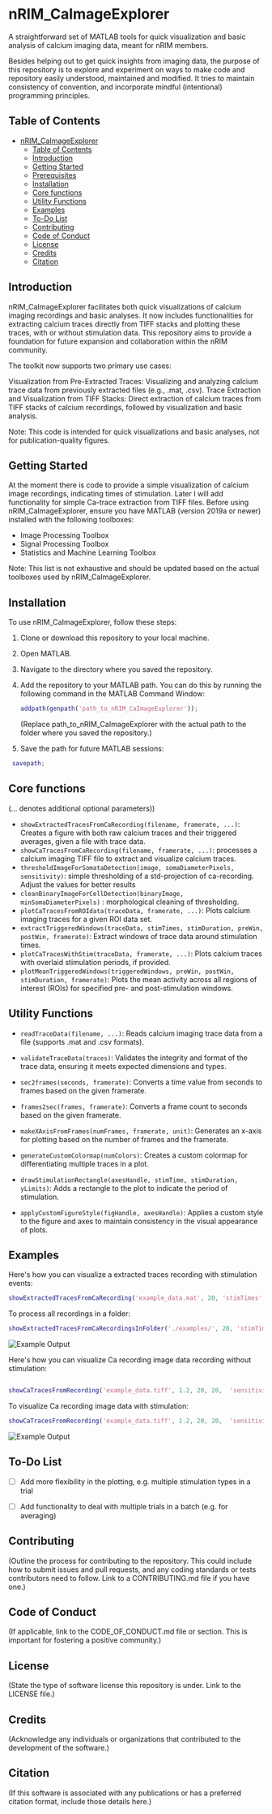 # nRIM_CaImageExplorer
A straightforward set of MATLAB tools for quick visualization and basic analysis of calcium imaging data, meant for nRIM members.

Besides helping out to get quick insights from imaging data, the purpose of this repository is to explore and experiment on ways to make code and repository easily understood, maintained and modified. It tries to maintain consistency of convention, and incorporate mindful (intentional) programming principles.


## Table of Contents
- [nRIM\_CaImageExplorer](#nrim_caimageexplorer)
  - [Table of Contents](#table-of-contents)
  - [Introduction](#introduction)
  - [Getting Started](#getting-started)
  - [Prerequisites](#prerequisites)
  - [Installation](#installation)
  - [Core functions](#core-functions)
  - [Utility Functions](#utility-functions)
  - [Examples](#examples)
  - [To-Do List](#to-do-list)
  - [Contributing](#contributing)
  - [Code of Conduct](#code-of-conduct)
  - [License](#license)
  - [Credits](#credits)
  - [Citation](#citation)

## Introduction
nRIM_CaImageExplorer facilitates both quick visualizations of calcium imaging recordings and basic analyses. It now includes functionalities for extracting calcium traces directly from TIFF stacks and plotting these traces, with or without stimulation data. This repository aims to provide a foundation for future expansion and collaboration within the nRIM community.

The toolkit now supports two primary use cases:

Visualization from Pre-Extracted Traces: Visualizing and analyzing calcium trace data from previously extracted files (e.g., .mat, .csv).
Trace Extraction and Visualization from TIFF Stacks: Direct extraction of calcium traces from TIFF stacks of calcium recordings, followed by visualization and basic analysis.


Note: This code is intended for quick visualizations and basic analyses, not for publication-quality figures.




## Getting Started
At the moment there is code to provide a simple visualization of calcium image recordings, indicating times of stimulation. Later I will add functionality for simple Ca-trace extraction from TIFF files.
Before using nRIM_CaImageExplorer, ensure you have MATLAB (version 2019a or newer) installed with the following toolboxes:
- Image Processing Toolbox
- Signal Processing Toolbox
- Statistics and Machine Learning Toolbox

Note: This list is not exhaustive and should be updated based on the actual toolboxes used by nRIM_CaImageExplorer.

## Installation

To use nRIM_CaImageExplorer, follow these steps:

1. Clone or download this repository to your local machine.
2. Open MATLAB.
3. Navigate to the directory where you saved the repository.
4. Add the repository to your MATLAB path. You can do this by running the following command in the MATLAB Command Window:

   ```matlab
   addpath(genpath('path_to_nRIM_CaImageExplorer'));
   ```
   (Replace path_to_nRIM_CaImageExplorer with the actual path to the folder where you saved the repository.)
   
5. Save the path for future MATLAB sessions:
  ```matlab
   savepath;
   ```


## Core functions
(... denotes additional optional parameters))

- `showExtractedTracesFromCaRecording(filename, framerate, ...)`: Creates a figure with both raw calcium traces and their triggered averages, given a file with trace data.
- `showCaTracesFromCaRecording(filename, framerate, ...)`: processes a calcium imaging TIFF file to extract and visualize calcium traces.
- `thresholdImageForSomataDetection(image, somaDiameterPixels, sensitivity)`: simple thresholding of a std-projection of ca-recording. Adjust the values for better results
- `cleanBinaryImageForCellDetection(binaryImage, minSomaDiameterPixels)` : morphological cleaning of thresholding. 
- `plotCaTracesFromROIdata(traceData, framerate, ...)`: Plots calcium imaging traces for a given ROI data set.
- `extractTriggeredWindows(traceData, stimTimes, stimDuration, preWin, postWin, framerate)`: Extract windows of trace data around stimulation times.
- `plotCaTracesWithStim(traceData, framerate, ...)`: Plots calcium traces with overlaid stimulation periods, if provided.
- `plotMeanTriggeredWindows(triggeredWindows, preWin, postWin, stimDuration, framerate)`: Plots the mean activity across all regions of interest (ROIs) for specified pre- and post-stimulation windows.


## Utility Functions



- `readTraceData(filename, ...)`: Reads calcium imaging trace data from a file (supports .mat and .csv formats).
- `validateTraceData(traces)`: Validates the integrity and format of the trace data, ensuring it meets expected dimensions and types.

- `sec2frames(seconds, framerate)`: Converts a time value from seconds to frames based on the given framerate.
- `frames2sec(frames, framerate)`: Converts a frame count to seconds based on the given framerate.
- `makeXAxisFromFrames(numFrames, framerate, unit)`: Generates an x-axis for plotting based on the number of frames and the framerate.
- `generateCustomColormap(numColors)`: Creates a custom colormap for differentiating multiple traces in a plot.
- `drawStimulationRectangle(axesHandle, stimTime, stimDuration, yLimits)`: Adds a rectangle to the plot to indicate the period of stimulation.
- `applyCustomFigureStyle(figHandle, axesHandle)`: Applies a custom style to the figure and axes to maintain consistency in the visual appearance of plots.


## Examples


Here's how you can visualize a extracted traces recording with stimulation events:

```matlab
showExtractedTracesFromCaRecording('example_data.mat', 20, 'stimTimes', [30 45 60 75 90 105 120], 'stimDuration', 5, 'preWin', 2, 'postWin', 5);
```
To process all recordings in a folder:
```matlab
showExtractedTracesFromCaRecordingsInFolder('./examples/', 20, 'stimTimes', [30 45 60 75 90 105 120], 'stimDuration', 5, 'preWin', 2, 'postWin', 5);
```
![Example Output](assets/output_showExtractedTracesFromCaRecording.png "Example of output for showExtractedTracesFromCaRecording, with stimulations")


Here's how you can visualize Ca recording image data recording without stimulation:

```matlab

showCaTracesFromRecording('example_data.tiff', 1.2, 20, 20,  'sensitivity', 0.001);
```
To visualize Ca recording image data with stimulation:
```matlab
showCaTracesFromRecording('example_data.tiff', 1.2, 20, 20,  'sensitivity', 0.001, 'stimTimes', [30 45 60 75 90 105 120], 'stimDuration', 5, 'preWin', 2, 'postWin', 5);
```

![Example Output](assets/output_showCaTracesFromRecording.png "Example of output for showCaTracesFromRecording without stimulations")




## To-Do List

- [ ] Add more flexibility in the plotting, e.g. multiple stimulation types in a trial
- [ ] Add functionality to deal with multiple trials in a batch (e.g. for averaging)


## Contributing
(Outline the process for contributing to the repository. This could include how to submit issues and pull requests, and any coding standards or tests contributors need to follow. Link to a CONTRIBUTING.md file if you have one.)

## Code of Conduct
(If applicable, link to the CODE_OF_CONDUCT.md file or section. This is important for fostering a positive community.)

## License
(State the type of software license this repository is under. Link to the LICENSE file.)

## Credits
(Acknowledge any individuals or organizations that contributed to the development of the software.)

## Citation
(If this software is associated with any publications or has a preferred citation format, include those details here.)
